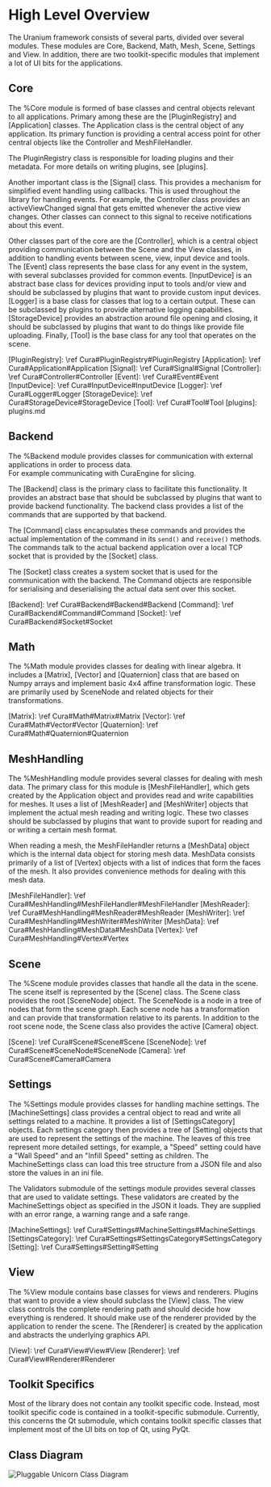 High Level Overview
===================

The Uranium framework consists of several parts, divided over several
modules. These modules are Core, Backend, Math, Mesh, Scene, Settings
and View. In addition, there are two toolkit-specific modules that
implement a lot of UI bits for the applications.

Core
----

The %Core module is formed of base classes and central objects relevant
to all applications. Primary among these are the [PluginRegistry] and
[Application] classes. The Application class is the central object of any
application. Its primary function is providing a central access point
for other central objects like the Controller and MeshFileHandler.

The PluginRegistry class is responsible for loading plugins and their
metadata. For more details on writing plugins, see [plugins].

Another important class is the [Signal] class. This provides a mechanism for
simplified event handling using callbacks. This is used throughout the
library for handling events. For example, the Controller class provides
an activeViewChanged signal that gets emitted whenever the active view
changes. Other classes can connect to this signal to receive notifications
about this event.

Other classes part of the core are the [Controller], which is a central object
providing communication between the Scene and the View classes, in
addition to handling events between scene, view, input device and tools. The
[Event] class represents the base class for any event in the system, with
several subclasses provided for common events. [InputDevice] is an abstract
base class for devices providing input to tools and/or view and should be
subclassed by plugins that want to provide custom input devices. [Logger] is
a base class for classes that log to a certain output. These can be
subclassed by plugins to provide alternative logging capabilities.
[StorageDevice] provides an abstraction around file opening and closing, it
should be subclassed by plugins that want to do things like provide file
uploading. Finally, [Tool] is the base class for any tool that operates on
the scene.

[PluginRegistry]: \ref Cura#PluginRegistry#PluginRegistry
[Application]:    \ref Cura#Application#Application
[Signal]:         \ref Cura#Signal#Signal
[Controller]:     \ref Cura#Controller#Controller
[Event]:          \ref Cura#Event#Event
[InputDevice]:    \ref Cura#InputDevice#InputDevice
[Logger]:         \ref Cura#Logger#Logger
[StorageDevice]:  \ref Cura#StorageDevice#StorageDevice
[Tool]:           \ref Cura#Tool#Tool
[plugins]:        plugins.md

Backend
-------

The %Backend module provides classes for communication with external applications in order to process data.  
For example communicating with CuraEngine for slicing.

The [Backend] class  is the primary class to facilitate this functionality.
It provides an abstract base that should be subclassed by plugins that want to provide backend functionality. 
The backend class provides a list of the commands that are supported by that backend. 

The [Command] class encapsulates these commands and provides the actual implementation of the command in its
`send()` and `receive()` methods. The commands talk to the actual backend
application over a local TCP socket that is provided by the [Socket] class. 

The [Socket] class creates a system socket that is used for the communication with the backend. 
The Command objects are responsible for serialising and deserialising the actual data sent over this socket.

[Backend]: \ref Cura#Backend#Backend#Backend
[Command]: \ref Cura#Backend#Command#Command
[Socket]:  \ref Cura#Backend#Socket#Socket

Math
----

The %Math module provides classes for dealing with linear algebra. It
includes a [Matrix], [Vector] and [Quaternion] class that are based on Numpy
arrays and implement basic 4x4 affine transformation logic. These are
primarily used by SceneNode and related objects for their transformations.

[Matrix]:     \ref Cura#Math#Matrix#Matrix
[Vector]:     \ref Cura#Math#Vector#Vector
[Quaternion]: \ref Cura#Math#Quaternion#Quaternion

MeshHandling
------------

The %MeshHandling module provides several classes for dealing with mesh data.
The primary class for this module is [MeshFileHandler], which gets created by
the Application object and provides read and write capabilities for meshes. It
uses a list of [MeshReader] and [MeshWriter] objects that implement the actual
mesh reading and writing logic. These two classes should be subclassed by plugins
that want to provide suport for reading and or writing a certain mesh format.

When reading a mesh, the MeshFileHandler returns a [MeshData] object which is the
internal data object for storing mesh data. MeshData consists primarily of a list
of [Vertex] objects with a list of indices that form the faces of the mesh. It
also provides convenience methods for dealing with this mesh data.

[MeshFileHandler]: \ref Cura#MeshHandling#MeshFileHandler#MeshFileHandler
[MeshReader]:      \ref Cura#MeshHandling#MeshReader#MeshReader
[MeshWriter]:      \ref Cura#MeshHandling#MeshWriter#MeshWriter
[MeshData]:        \ref Cura#MeshHandling#MeshData#MeshData
[Vertex]:          \ref Cura#MeshHandling#Vertex#Vertex

Scene
-----

The %Scene module provides classes that handle all the data in the scene. The
scene itself is represented by the [Scene] class. The Scene class provides the
root [SceneNode] object. The SceneNode is a node in a tree of nodes that form
the scene graph. Each scene node has a transformation and can provide that
transformation relative to its parents. In addition to the root scene node, the
Scene class also provides the active [Camera] object.

[Scene]:     \ref Cura#Scene#Scene#Scene
[SceneNode]: \ref Cura#Scene#SceneNode#SceneNode
[Camera]:    \ref Cura#Scene#Camera#Camera

Settings
--------

The %Settings module provides classes for handling machine settings. The [MachineSettings]
class provides a central object to read and write all settings related to a machine.
It provides a list of [SettingsCategory] objects. Each settings category then provides
a tree of [Setting] objects that are used to represent the settings of the machine.
The leaves of this tree represent more detailed settings, for example, a "Speed" setting
could have a "Wall Speed" and an "Infill Speed" setting as children. The MachineSettings
class can load this tree structure from a JSON file and also store the values in an ini
file.

The Validators submodule of the settings module provides several classes that are used
to validate settings. These validators are created by the MachineSettings object as
specified in the JSON it loads. They are supplied with an error range, a warning range
and a safe range.

[MachineSettings]:  \ref Cura#Settings#MachineSettings#MachineSettings
[SettingsCategory]: \ref Cura#Settings#SettingsCategory#SettingsCategory
[Setting]:          \ref Cura#Settings#Setting#Setting

View
----

The %View module contains base classes for views and renderers. Plugins that want
to provide a view should subclass the [View] class. The view class controls the
complete rendering path and should decide how everything is rendered. It should
make use of the renderer provided by the application to render the scene. The
[Renderer] is created by the application and abstracts the underlying graphics API.

[View]:     \ref Cura#View#View#View
[Renderer]: \ref Cura#View#Renderer#Renderer

Toolkit Specifics
-----------------

Most of the library does not contain any toolkit specific code. Instead, most toolkit
specific code is contained in a toolkit-specific submodule. Currently, this concerns the
Qt submodule, which contains toolkit specific classes that implement most of the UI bits
on top of Qt, using PyQt.

Class Diagram
-------------
![Pluggable Unicorn Class Diagram](classes.png)

